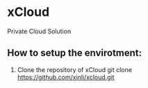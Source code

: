 # xCloud
Private Cloud Solution

## How to setup the envirotment:
1. Clone the repository of xCloud
  git clone https://github.com/xinli/xcloud.git
